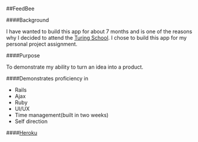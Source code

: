 ##FeedBee

####Background

I have wanted to build this app for about 7 months and is one of the reasons why I decided to attend the [Turing School](http://turing.io). I chose to build this app for my personal project assignment. 

####Purpose

To demonstrate my ability to turn an idea into a product.

####Demonstrates proficiency in

  * Rails
  * Ajax
  * Ruby
  * UI/UX
  * Time management(built in two weeks)
  * Self direction

####[Heroku](https://feedbee1.herokuapp.com)
